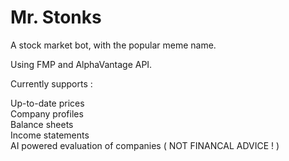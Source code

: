# Mr. Stonks

A stock market bot, with the popular meme name.

Using FMP and AlphaVantage API.

Currently supports :

Up-to-date prices  
Company profiles  
Balance sheets   
Income statements  
AI powered evaluation of companies ( NOT FINANCAL ADVICE ! )

